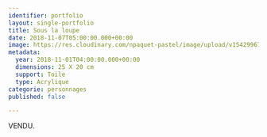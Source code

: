 ```yaml
---
identifier: portfolio
layout: single-portfolio
title: Sous la loupe
date: 2018-11-07T05:00:00.000+00:00
image: https://res.cloudinary.com/npaquet-pastel/image/upload/v1542996736/Sous-la-loupe.jpg
metadata:
  year: 2018-11-01T04:00:00.000+00:00
  dimensions: 25 X 20 cm
  support: Toile
  type: Acrylique
categorie: personnages
published: false

---
```

VENDU.